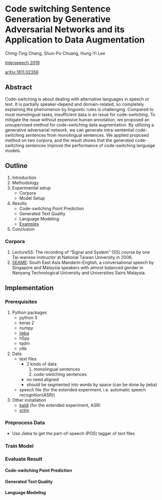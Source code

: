 # Code switching Sentence Generation by Generative Adversarial Networks and its Application to Data Augmentation

Ching-Ting Chang, Shun-Po Chuang, Hung-Yi Lee

[Interspeech 2019](https://www.isca-speech.org/archive/Interspeech_2019/pdfs/3214.pdf)

[arXiv:1811.02356](https://arxiv.org/abs/1811.02356)

## Abstract

Code-switching is about dealing with alternative languages in speech or text. It is partially speaker-depend and domain-related, so completely explaining the phenomenon by linguistic rules is challenging. Compared to most monolingual tasks, insufficient data is an issue for code-switching. To mitigate the issue without expensive human annotation, we proposed an unsupervised method for code-switching data augmentation. By utilizing a generative adversarial network, we can generate intra-sentential code-switching sentences from monolingual sentences. We applied proposed method on two corpora, and the result shows that the generated code-switching sentences improve the performance of code-switching language models.


## Outline
1. Introduction
2. Methodology
3. Experimental setup
    - Corpora
    - Model Setup
4. Results
    - Code-switching Point Prediction
    - Generated Text Quality
    - Language Modeling
    - [Examples](https://chingtingc.github.io/Code-Switching-Sentence-Generation-by-GAN/)
5. Conclusion

### Corpora

1. LectureSS: The recording of “Signal and System” (SS) course by one Tai-wanese instructor at National Taiwan University in 2006.
2. [SEAME](https://catalog.ldc.upenn.edu/LDC2015S04): South East Asia Mandarin-English, a conversational speech by Singapore and Malaysia speakers with almost balanced gender in Nanyang Technological University and Universities Sains Malaysia.

## Implementation

### Prerequisites
1. Python packages
    - python 3
    - keras 2
    - numpy
    - [jieba](https://github.com/fxsjy/jieba)
    - h5py
    - tqdm
    - nltk
2. Data
    - text files
        * 2 kinds of data: 
            1. monolingual sentences
            2. code-switching sentences 
        * no need aligned
        * should be segmented into words by space (can be done by jieba)
    - speech file (for the extended experiment, i.e. automatic speech recognition(ASR))
3. Other installation
    - [kaldi](https://kaldi-asr.org/) (for the extended experiment, ASR)
    - [srilm](http://www.speech.sri.com/projects/srilm/)

### Preprocess Data
 * Use Jieba to get the part-of-speech (POS) tagger of text files

### Train Model

### Evaluate Result

#### Code-switching Point Prediction
#### Generated Text Quality
#### Language Modeling
